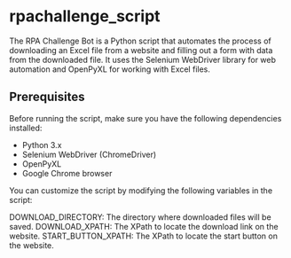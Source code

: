 # rpachallenge_script
The RPA Challenge Bot is a Python script that automates the process of downloading an Excel file from a website and filling out a form with data from the downloaded file.
It uses the Selenium WebDriver library for web automation and OpenPyXL for working with Excel files.
## Prerequisites

Before running the script, make sure you have the following dependencies installed:

- Python 3.x
- Selenium WebDriver (ChromeDriver)
- OpenPyXL
- Google Chrome browser

You can customize the script by modifying the following variables in the script:

DOWNLOAD_DIRECTORY: The directory where downloaded files will be saved.
DOWNLOAD_XPATH: The XPath to locate the download link on the website.
START_BUTTON_XPATH: The XPath to locate the start button on the website.
